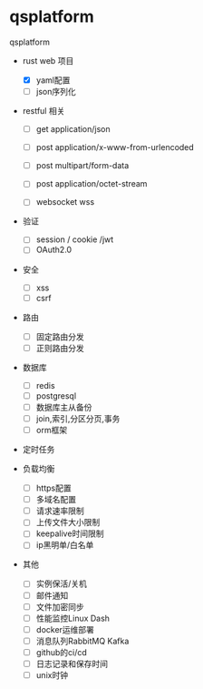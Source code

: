 # qsplatform
qsplatform


- rust web 项目 

  - [x] yaml配置
  - [ ] json序列化

- restful 相关
  - [ ] get  application/json
  - [ ] post application/x-www-from-urlencoded
  - [ ] post multipart/form-data
  - [ ] post application/octet-stream
  - [ ] websocket wss 


- 验证
  - [ ] session / cookie /jwt
  - [ ] OAuth2.0
 
- 安全
  - [ ] xss
  - [ ] csrf  
 
- 路由
  - [ ] 固定路由分发
  - [ ] 正则路由分发 
  
- 数据库
  - [ ] redis
  - [ ] postgresql 
  - [ ] 数据库主从备份
  - [ ] join,索引,分区分页,事务 
  - [ ] orm框架
  
- 定时任务
  
- 负载均衡
  - [ ] https配置
  - [ ] 多域名配置
  - [ ] 请求速率限制
  - [ ] 上传文件大小限制
  - [ ] keepalive时间限制
  - [ ] ip黑明单/白名单
 
- 其他
  - [ ] 实例保活/关机
  - [ ] 邮件通知
  - [ ] 文件加密同步
  - [ ] 性能监控Linux Dash
  - [ ] docker运维部署
  - [ ] 消息队列RabbitMQ Kafka
  - [ ] github的ci/cd
  - [ ] 日志记录和保存时间
  - [ ] unix时钟
